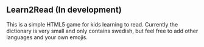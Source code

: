 ## Learn2Read (In development)

This is a simple HTML5 game for kids learning to read.
Currently the dictionary is very small and only contains swedish,
but feel free to add other languages and your own emojis.

